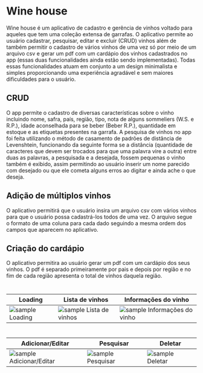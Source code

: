 # Wine house
  Wine house é um aplicativo de cadastro e gerência de vinhos voltado para aqueles que tem uma coleção extensa de garrafas. O aplicativo permite ao usuário cadastrar, pesquisar,  editar e excluir (CRUD) vinhos além de também permitir o cadastro de vários vinhos de uma vez só por meio de um arquivo csv e gerar um pdf com um cardápio dos vinhos cadastrados no app (essas duas funcionalidades ainda estão sendo implementadas). Todas essas funcionalidades atuam em conjunto a um design minimalista e simples proporcionando uma experiência agradável e sem maiores dificuldades para o usuário.

## CRUD
  O app permite o cadastro de diversas características sobre o vinho incluindo nome, safra, país, região, tipo, nota de alguns sommeliers (W.S. e R.P.), idade aconselhada para se beber (Beber R.P.), quantidade em estoque e as etiquetas presentes na garrafa. A pesquisa de vinhos no app foi feita utilizando o método de casamento de padrões de distância de Levenshtein, funcionando da seguinte forma se a distância (quantidade de caracteres que devem ser trocados para que uma palavra vire a outra) entre duas as palavras, a pesquisada e a desejada, fossem pequenas o vinho também é exibido, assim permitindo ao usuário inserir um nome parecido com desejado ou que ele cometa alguns erros ao digitar e ainda ache o que deseja.
  
## Adição de múltiplos vinhos
  O aplicativo permitirá que o usuário insira um arquivo csv com vários vinhos para que o usuário possa cadastrá-los todos de uma vez. O arquivo segue o formato de uma coluna para cada dado seguindo a mesma ordem dos campos que aparecem no aplicativo.
  
## Criação do cardápio
  O aplicativo permitira ao usuário gerar um pdf com um cardápio dos seus vinhos. O pdf é separado primeiramente por pais e depois por região e no fim de cada região apresenta o total de vinhos daquela região.
  
#
|Loading|Lista de vinhos|Informações do vinho|
| --- | --- | --- |
| ![sample Loading](https://i.imgur.com/idUAgY8.gif) | ![sample Lista de vinhos](https://i.imgur.com/QMhkPo7.gif) | ![sample Informações do vinho](https://i.imgur.com/3EOnja4.gif) |
#
|Adicionar/Editar|Pesquisar|Deletar|
| --- | --- | --- |
| ![sample Adicionar/Editar](https://i.imgur.com/OfrEteE.gif) | ![sample Pesquisar](https://i.imgur.com/LaId0uP.gif) | ![sample Deletar](https://i.imgur.com/DPLsMQ2.gif) |
